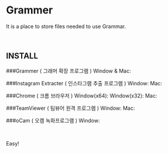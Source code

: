 Grammer
=======


It is a place to store files needed to use Grammar.

<br/>

INSTALL
-------

###Grammer ( 그래머 확장 프로그램 )
Window & Mac:  

###Instagram Extracter ( 인스타그램 추출 프로그램 )
Window:
Mac:

###Chrome ( 크롬 브라우저 )
Window(x64):
Window(x32):
Mac:

###TeamViewer ( 팀뷰어 원격 프로그램 )
Window:
Mac:

###oCam ( 오캠 녹화프로그램 )
Window:

<br/>

Easy!
